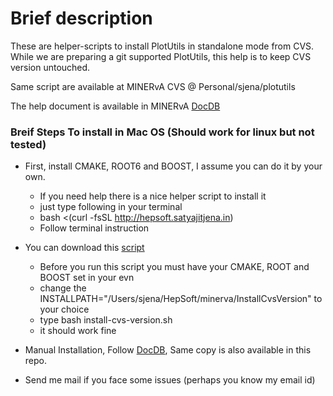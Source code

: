 # Brief description
These are helper-scripts to install PlotUtils in standalone mode from CVS. While we are preparing a git supported PlotUtils, this help is to keep CVS version untouched. 

Same script are available at MINERvA CVS @ Personal/sjena/plotutils

The help document is available in MINERvA [DocDB](https://minerva-docdb.fnal.gov/cgi-bin/private/RetrieveFile?docid=25462)

### Breif Steps To install in Mac OS (Should work for linux but not tested)

* First, install CMAKE, ROOT6 and BOOST, I assume you can do it by your own. 
  * If you need help there is a nice helper script to install it 
  * just type following in your terminal
  * bash <(curl -fsSL http://hepsoft.satyajitjena.in)
  * Follow terminal instruction

* You can download this [script](https://github.com/dsjena/PlotUtilsHelper/blob/master/install-cvs-version.sh)
  * Before you run this script you must have your CMAKE, ROOT and BOOST set in your evn
  * change the INSTALLPATH="/Users/sjena/HepSoft/minerva/InstallCvsVersion" to your choice
  * type bash install-cvs-version.sh
  * it should work fine

* Manual Installation, Follow [DocDB](https://minerva-docdb.fnal.gov/cgi-bin/private/RetrieveFile?docid=25462), Same copy is also available in this repo.

* Send me mail if you face some issues (perhaps you know my email id)
